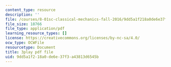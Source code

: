 ```yaml
---
content_type: resource
description: ''
file: /courses/8-01sc-classical-mechanics-fall-2016/9dd5a1f218a0de6e37f3a43813d6545b_JTePtoM_MeM.pdf
file_size: 18766
file_type: application/pdf
learning_resource_types: []
license: https://creativecommons.org/licenses/by-nc-sa/4.0/
ocw_type: OCWFile
resourcetype: Document
title: 3play pdf file
uid: 9dd5a1f2-18a0-de6e-37f3-a43813d6545b
---
```

